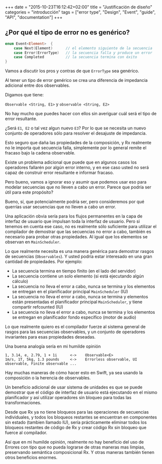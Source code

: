 +++
date = "2015-10-23T16:12:42+02:00"
title = "Justificación de diseño"
categories = "introducción"
tags = ["error type", "Design", "Event", "guide", "API", "documentation"]
+++

## ¿Por qué el tipo de error no es genérico?

```Swift
enum Event<Element>  {
    case Next(Element)      // el elemento siguiente de la secuencia
    case Error(ErrorType)   // la secuencia falla y produce un error
    case Completed          // la secuencia termina con éxito
}
```

Vamos a discutir los pros y contras de que `ErrorType` sea genérico.

Al tener un tipo de error genérico se crea una diferencia de impedancia adicional entre dos observables.

Digamos que tiene:

`Observable <String, E1>` y `observable <String, E2>`

No hay mucho que puedes hacer con ellos sin averiguar cuál será el tipo de error resultante.

¿Será `E1`,` E2` o tal vez algun nuevo `E3`? Por lo que se necesita un nuevo conjunto de operadores sólo para resolver el desajuste de impedancia.

Esto seguro que daña las propiedades de la composición, y Rx realmente no le importa qué secuencia falla, simplemente por lo general remite el fracaso bajo la cadena observable.

Existe un problema adicional que puede que en algunos casos los operadores fallarén por algún error interno, y en ese caso usted no será capaz de construir error resultante e informar fracaso.

Pero bueno, vamos a ignorar eso y asumir que podemos usar eso para modelar secuencias que no lleven a cabo un error. Parece que podría ser útil para este propósito?

Bueno, sí, que potencialmente podría ser, pero consideremos por qué querrías usar secuencias que no lleven a cabo un error.

Una aplicación obvia sería para los flujos permanentes en la capa de interfaz de usuario que impulsan toda la interfaz de usuario. Pero si tenemos en cuenta ese caso, no es realmente sólo suficiente para utilizar el compilador de demostrar que las secuencias no error a cabo, también es necesario para probar otras propiedades. Al igual que los elementos se observan en `MainScheduler`.

Lo que realmente necesita es una manera genérica para demostrar rasgos de secuencias (`Observables`). Y usted podría estar interesado en una gran cantidad de propiedades. Por ejemplo:

* La secuencia termina en tiempo finito (en el lado del servidor)
* La secuencia contiene un solo elemento (si está ejecutando algún cálculo)
* La secuencia no lleva el error a cabo, nunca se termina y los elementos se entregan en el planificador principal `MainScheduler` (IU)
* La secuencia no lleva el error a cabo, nunca se termina y elementos están presentadas el planificador principal `MainScheduler`, y tiene compartir refcounted (IU)
* La secuencia no lleva el error a cabo, nunca se termina y los elementos se entregan en planificador fondo específico (motor de audio)

Lo que realmente quiero es el compilador fuerze al sistema general de rasgos para las secuencias observables, y un conjunto de operadores invariantes para esas propiedades deseadas.

Una buena analogía sería en mi humilde opinión

```
1, 3.14, e, 2.79, 1 + 1i      <->    Observable<E>
1m/s, 1T, 5kg, 1.3 pounds     <->    Errorless observable, UI observable, Finite observable ...
```

Hay muchas maneras de cómo hacer esto en Swift, ya sea usando la composición o la herencia de observables.

Un beneficio adicional de usar sistema de unidades es que se puede demostrar que el código de interfaz de usuario está ejecutando en el mismo planificador y así utilizar operadores sin bloqueo para todas las transformaciones.

Desde que Rx ya no tiene bloqueos para las operaciones de secuencias individuales, y todos los bloqueos restantes se encuentran en componentes sin estado (tambien llamado IU), sería prácticamente eliminar todos los bloqueos restantes de código de Rx y crear código Rx sin bloqueo que fuerce al compilador.

Así que en mi humilde opinión, realmente no hay beneficio del uso de Errores con tipo que no pueda lograrse de otras maneras mas limpias, preservando semántica composicional Rx. Y otras maneras también tienen otros beneficios enormes.

